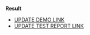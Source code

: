 **Result**

- [UPDATE DEMO LINK](https://greencodeio.github.io/layout_moyo-header/)
- [UPDATE TEST REPORT LINK](https://greencodeio.github.io/layout_moyo-header/report/html_report/)
